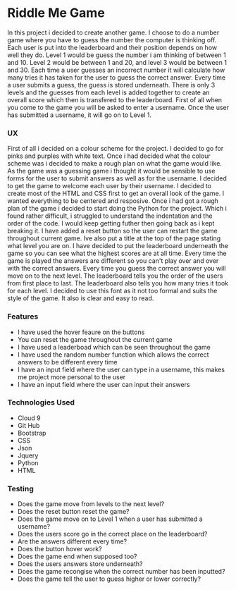 # Riddle Me Game

In this project i decided to create another game. I choose to do a number game where you have to guess the number the computer is thinking off.
Each user is put into the leaderboard and their position depends on how well they do. Level 1 would be guess the number i am thinking of between 1
and 10. Level 2 would be between 1 and 20, and level 3 would be between 1 and 30. Each time a user guesses an incorrect number it will calculate how many
tries it has taken for the user to guess the correct answer. Every time a user submits a guess, the guess is stored underneath. There is only 3 levels
and the guesses from each level is added together to create an overall score which then is transfered to the leaderboard. First of all when you come
to the game you will be asked to enter a username. Once the user has submitted a username, it will go on to Level 1. 

### UX

First of all i decided on a colour scheme for the project. I decided to go for pinks and purples with white text. Once i had decided what the colour
scheme was i decided to make a rough plan on what the game would like. As the game was a guessing game i thought it would be sensible to use forms for
the user to submit answers as well as for the username. I decided to get the game to welcome each user by their username. I decided to create most of
the HTML and CSS first to get an overall look of the game. I wanted everything to be centered and resposive. Once i had got a rough plan of the game
i decided to start doing the Python for the project. Which i found rather difficult, i struggled to understand the indentation and the order of the
code. I would keep getting futher then going back as i kept breaking it. I have added a reset button so the user can restart the game throughout current
game. Ive also put a title at the top of the page stating what level you are on. I have decided to put the leaderboard underneath the game so you can
see what the highest scores are at all time. Every time the game is played the answers are different so you can't play over and over with the correct
answers. Every time you guess the correct answer you will move on to the next level. The leaderboard tells you the order of the users from first place
to last. The leaderboard also tells you how many tries it took for each level. I decided to use this font as it not too formal and suits the style of
the game. It also is clear and easy to read.

### Features

* I have used the hover feaure on the buttons
* You can reset the game throughout the current game
* I have used a leaderboad which can be seen throughout the game
* I have used the random number function which allows the correct answers to be different every time
* I have an input field where the user can type in a username, this makes me project more personal to the user
* I have an input field where the user can input their answers

### Technologies Used

* Cloud 9
* Git Hub
* Bootstrap
* CSS
* Json
* Jquery
* Python
* HTML

### Testing

* Does the game move from levels to the next level?
* Does the reset button reset the game?
* Does the game move on to Level 1 when a user has submitted a username?
* Does the users score go in the correct place on the leaderboard?
* Are the answers different every time?
* Does the button hover work?
* Does the game end when supposed too?
* Does the users answers store underneath?
* Does the game recongise when the correct number has been inputted?
* Does the game tell the user to guess higher or lower correctly?


